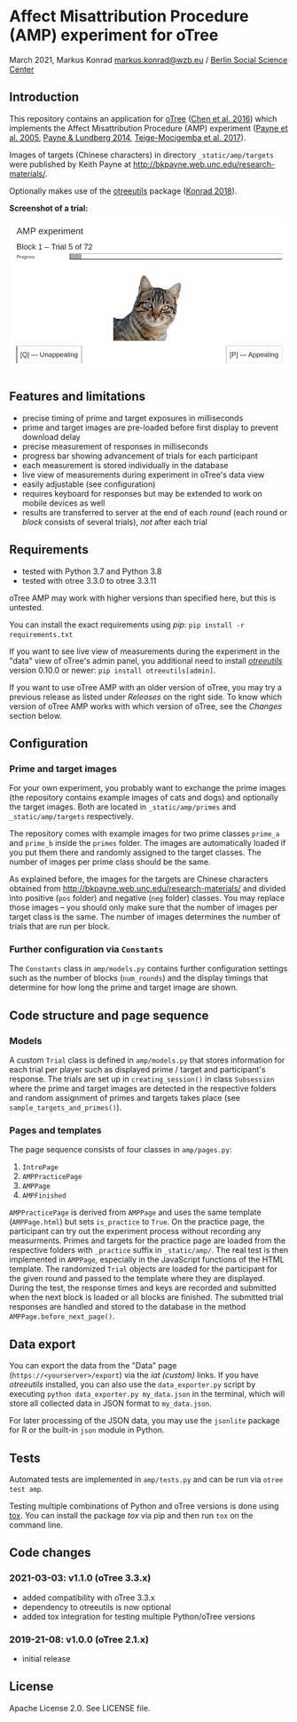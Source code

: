 # Affect Misattribution Procedure (AMP) experiment for oTree

March 2021, Markus Konrad <markus.konrad@wzb.eu> / [Berlin Social Science Center](https://wzb.eu)

## Introduction

This repository contains an application for [oTree](http://www.otree.org/) ([Chen et al. 2016](http://dx.doi.org/10.1016/j.jbef.2015.12.001)) which implements the Affect Misattribution Procedure (AMP) experiment ([Payne et al. 2005](https://doi.org/10.1037/0022-3514.89.3.277), [Payne & Lundberg 2014](https://doi.org/10.1111/spc3.12148), [Teige-Mocigemba et al. 2017](https://doi.org/10.1027/1618-3169/a000364)).

Images of targets (Chinese characters) in directory `_static/amp/targets` were published by Keith Payne at http://bkpayne.web.unc.edu/research-materials/.

Optionally makes use of the [otreeutils](https://github.com/WZBSocialScienceCenter/otreeutils) package ([Konrad 2018](https://doi.org/10.1016/j.jbef.2018.10.006)).

**Screenshot of a trial:**

![look, a cat](_doc_imgs/trial-screenshot.png)

## Features and limitations

- precise timing of prime and target exposures in milliseconds
- prime and target images are pre-loaded before first display to prevent download delay
- precise measurement of responses in milliseconds
- progress bar showing advancement of trials for each participant 
- each measurement is stored individually in the database
- live view of measurements during experiment in oTree's data view 
- easily adjustable (see configuration)
- requires keyboard for responses but may be extended to work on mobile devices as well
- results are transferred to server at the end of each *round* (each round or *block* consists of several trials), *not* after each trial

## Requirements

- tested with Python 3.7 and Python 3.8
- tested with otree 3.3.0 to otree 3.3.11

oTree AMP may work with higher versions than specified here, but this is untested. 

You can install the exact requirements using *pip*: `pip install -r requirements.txt`

If you want to see live view of measurements during the experiment in the "data" view of oTree's admin panel, you additional need to install *[otreeutils](https://github.com/WZBSocialScienceCenter/otreeutils)* version 0.10.0 or newer: `pip install otreeutils[admin]`.

If you want to use oTree AMP with an older version of oTree, you may try a previous release as listed under *Releases* on the right side. To know which version of oTree AMP works with which version of oTree, see the *Changes* section below.

## Configuration

### Prime and target images

For your own experiment, you probably want to exchange the prime images (the repository contains example images of cats and dogs) and optionally the target images. Both are located in `_static/amp/primes` and `_static/amp/targets` respectively.  

The repository comes with example images for two prime classes `prime_a` and `prime_b` inside the `primes` folder. The images are automatically loaded if you put them there and randomly assigned to the target classes. The number of images per prime class should be the same.

As explained before, the images for the targets are Chinese characters obtained from http://bkpayne.web.unc.edu/research-materials/ and divided into positive (`pos` folder) and negative (`neg` folder) classes. You may replace those images – you should only make sure that the number of images per target class is the same. The number of images determines the number of trials that are run per block.

### Further configuration via `Constants`

The `Constants` class in `amp/models.py` contains further configuration settings such as the number of blocks (`num_rounds`) and the display timings that determine for how long the prime and target image are shown. 


## Code structure and page sequence

### Models

A custom `Trial` class is defined in `amp/models.py` that stores information for each trial per player such as displayed prime / target and participant's response. The trials are set up in `creating_session()` in class `Subsession` where the prime and target images are detected in the respective folders and random assignment of primes and targets takes place (see `sample_targets_and_primes()`). 

### Pages and templates

The page sequence consists of four classes in `amp/pages.py`:

1. `IntroPage`
2. `AMPPracticePage`
3. `AMPPage`
4. `AMPFinished`

`AMPPracticePage` is derived from `AMPPage` and uses the same template (`AMPPage.html`) but sets `is_practice` to `True`. On the practice page, the participant can try out the experiment process without recording any measurments. Primes and targets for the practice page are loaded from the respective folders with `_practice` suffix in `_static/amp/`. The real test is then implemented in `AMPPage`, especially in the JavaScript functions of the HTML template. The randomized `Trial` objects are loaded for the participant for the given round and passed to the template where they are displayed. During the test, the response times and keys are recorded and submitted when the next block is loaded or all blocks are finished. The submitted trial responses are handled and stored to the database in the method `AMPPage.before_next_page()`.

## Data export

You can export the data from the "Data" page (`https://<yourserver>/export`) via the *iat (custom)* links. If you have *otreeutils* installed, you can also use the `data_exporter.py` script by executing `python data_exporter.py my_data.json` in the terminal, which will store all collected data in JSON format to `my_data.json`.

For later processing of the JSON data, you may use the `jsonlite` package for R or the built-in `json` module in Python.

## Tests

Automated tests are implemented in `amp/tests.py` and can be run via `otree test amp`.

Testing multiple combinations of Python and oTree versions is done using [tox](https://tox.readthedocs.io/). You can install the package *tox* via pip and then run `tox` on the command line.

## Code changes

### 2021-03-03: v1.1.0 (oTree 3.3.x)

- added compatibility with oTree 3.3.x
- dependency to otreeutils is now optional
- added tox integration for testing multiple Python/oTree versions

### 2019-21-08: v1.0.0 (oTree 2.1.x)

- initial release

## License

Apache License 2.0. See LICENSE file.
